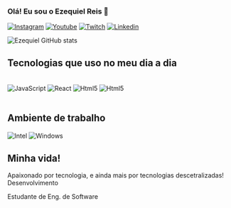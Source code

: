 ### Olá! Eu sou o Ezequiel Reis 🖖

[![Instagram](https://img.shields.io/badge/Instagram-E4405F?style=for-the-badge&logo=instagram&logoColor=white)](https://www.instagram.com/ezequielreisp/)
[![Youtube](https://img.shields.io/badge/YouTube-FF0000?style=for-the-badge&logo=youtube&logoColor=white)](https://www.youtube.com/channel/UCrky41qR42xsKmE-perCUrQ)
[![Twitch](https://img.shields.io/badge/Twitch-9146FF?style=for-the-badge&logo=twitch&logoColor=white)](https://www.twitch.tv/igorito01_)
[![Linkedin](https://img.shields.io/badge/LinkedIn-0077B5?style=for-the-badge&logo=linkedin&logoColor=white)](https://www.linkedin.com/in/ezequielreisp/)


![Ezequiel GitHub stats](https://github-readme-stats.vercel.app/api?username=EzequielPrado&show_icons=true&theme=radical)


## Tecnologias que uso no meu dia a dia

<div styles="display: inline_block"><br/>
  <img align="center" alt="JavaScript" src="https://img.shields.io/badge/JavaScript-F7DF1E?style=for-the-badge&logo=javascript&logoColor=black">
  <img align="center" alt="React" src="https://img.shields.io/badge/React_Native-20232A?style=for-the-badge&logo=react&logoColor=61DAFB">
  <img align="center" alt="Html5" src="https://img.shields.io/badge/HTML5-E34F26?style=for-the-badge&logo=html5&logoColor=white">
  <img align="center" alt="Html5" src="https://img.shields.io/badge/CSS3-1572B6?style=for-the-badge&logo=css3&logoColor=white">
</div><br/>

## Ambiente de trabalho
<img align="center" alt="Intel" src="https://img.shields.io/badge/Intel-Core_i5_7200U-0071C5?style=for-the-badge&logo=intel&logoColor=white">
<img align="center" alt="Windows" src="https://img.shields.io/badge/Windows-ACER_Aspire_3-0078D6?style=for-the-badge&logo=windows&logoColor=white">

## Minha vida!

Apaixonado por tecnologia, e ainda mais por tecnologias descetralizadas! Desenvolvimento 

Estudante de Eng. de Software




